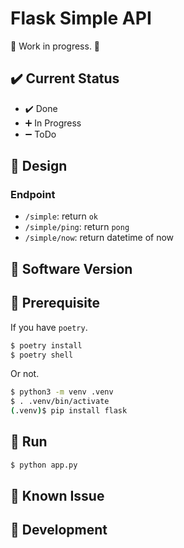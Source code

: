 # Flask Simple API

:construction: Work in progress. :construction:



## :heavy_check_mark: Current Status

- :heavy_check_mark: Done
- :heavy_plus_sign: In Progress
- :heavy_minus_sign: ToDo

## :art: Design

### Endpoint

- `/simple`: return `ok`
- `/simple/ping`: return `pong`
- `/simple/now`: return datetime of now

## :bookmark: Software Version

## :pushpin: Prerequisite

If you have `poetry`.

```bash
$ poetry install
$ poetry shell
```

Or not.

```bash
$ python3 -m venv .venv
$ . .venv/bin/activate
(.venv)$ pip install flask
```

## :rocket: Run

```bash
$ python app.py
```

## :bug: Known Issue

## :hammer: Development
